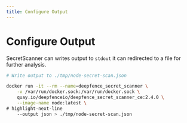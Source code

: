 ```yaml
---
title: Configure Output
---
```


# Configure Output

SecretScanner can writes output to `stdout` it can redirected to a file for further analysis.

```bash
# Write output to ./tmp/node-secret-scan.json

docker run -it --rm --name=deepfence_secret_scanner \
    -v /var/run/docker.sock:/var/run/docker.sock \
    quay.io/deepfenceio/deepfence_secret_scanner_ce:2.4.0 \
    --image-name node:latest \
# highlight-next-line
    --output json > ./tmp/node-secret-scan.json
```

